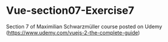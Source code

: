 # Vue-section07-Exercise7
Section 7 of Maximilian Schwarzmüller course posted on Udemy (https://www.udemy.com/vuejs-2-the-complete-guide)
